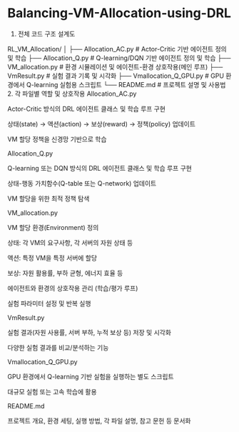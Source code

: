 # Balancing-VM-Allocation-using-DRL

1. 전체 코드 구조 설계도

RL_VM_Allocation/
│
├── Allocation_AC.py         # Actor-Critic 기반 에이전트 정의 및 학습
├── Allocation_Q.py          # Q-learning/DQN 기반 에이전트 정의 및 학습
├── VM_allocation.py         # 환경 시뮬레이션 및 에이전트-환경 상호작용(메인 루프)
├── VmResult.py              # 실험 결과 기록 및 시각화
├── Vmallocation_Q_GPU.py    # GPU 환경에서 Q-learning 실험용 스크립트
└── README.md                # 프로젝트 설명 및 사용법
2. 각 파일별 역할 및 상호작용
Allocation_AC.py

Actor-Critic 방식의 DRL 에이전트 클래스 및 학습 루프 구현

상태(state) → 액션(action) → 보상(reward) → 정책(policy) 업데이트

VM 할당 정책을 신경망 기반으로 학습

Allocation_Q.py

Q-learning 또는 DQN 방식의 DRL 에이전트 클래스 및 학습 루프 구현

상태-행동 가치함수(Q-table 또는 Q-network) 업데이트

VM 할당을 위한 최적 정책 탐색

VM_allocation.py

VM 할당 환경(Environment) 정의

상태: 각 VM의 요구사항, 각 서버의 자원 상태 등

액션: 특정 VM을 특정 서버에 할당

보상: 자원 활용률, 부하 균형, 에너지 효율 등

에이전트와 환경의 상호작용 관리 (학습/평가 루프)

실험 파라미터 설정 및 반복 실행

VmResult.py

실험 결과(자원 사용률, 서버 부하, 누적 보상 등) 저장 및 시각화

다양한 실험 결과를 비교/분석하는 기능

Vmallocation_Q_GPU.py

GPU 환경에서 Q-learning 기반 실험을 실행하는 별도 스크립트

대규모 실험 또는 고속 학습에 활용

README.md

프로젝트 개요, 환경 세팅, 실행 방법, 각 파일 설명, 참고 문헌 등 문서화

